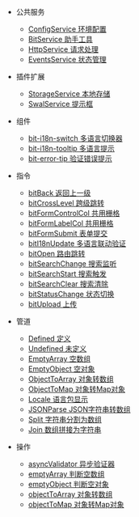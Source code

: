 - 公共服务
  - [ConfigService 环境配置](common/config-service)
  - [BitService 助手工具](common/bit-service)
  - [HttpService 请求处理](common/http-service)
  - [EventsService 状态管理](common/events-service)

- 插件扩展
  - [StorageService 本地存储](plugin/storage-service)
  - [SwalService 提示框](plugin/swal-service)

- 组件
  - [bit-i18n-switch 多语言切换器](component/bit-i18n-switch)
  - [bit-i18n-tooltip 多语言提示](component/bit-i18n-tooltip)
  - [bit-error-tip 验证错误提示](component/bit-error-tip)

- 指令
  - [bitBack 返回上一级](directive/bit-back)
  - [bitCrossLevel 跨级跳转](directive/bit-cross-level)
  - [bitFormControlCol 共用栅格](directive/bit-form-control-col)
  - [bitFormLabelCol 共用栅格](directive/bit-form-label-col)
  - [bitFormSubmit 表单提交](directive/bit-form-submit)
  - [bitI18nUpdate 多语言联动验证](directive/bit-i18n-update)
  - [bitOpen 路由跳转](directive/bit-open)
  - [bitSearchChange 搜索监听](directive/bit-search-change)
  - [bitSearchStart 搜索触发](directive/bit-search-start)
  - [bitSearchClear 搜索清除](directive/bit-search-clear)
  - [bitStatusChange 状态切换](directive/bit-status-change)
  - [bitUpload 上传](directive/bit-upload)

- 管道
  - [Defined 定义](pipe/defined)
  - [Undefined 未定义](pipe/undefined)
  - [EmptyArray 空数组](pipe/empty-array)
  - [EmptyObject 空对象](pipe/empty-object)
  - [ObjectToArray 对象转数组](pipe/object-to-array)
  - [ObjectToMap 对象转Map对象](pipe/object-to-map)
  - [Locale 语言包显示](pipe/locale)
  - [JSONParse JSON字符串转数组](pipe/json-parse)
  - [Split 字符串分割为数组](pipe/split)
  - [Join 数组拼接为字符串](pipe/join)

- 操作
  - [asyncValidator 异步验证器](operate/async-validator)
  - [emptyArray 判断空数组](operate/empty-array)
  - [emptyObject 判断空对象](operate/empty-object)
  - [objectToArray 对象转数组](operate/object-to-array)
  - [objectToMap 对象转Map对象](operate/object-to-map)